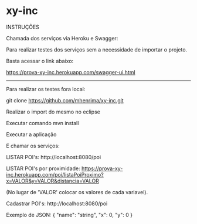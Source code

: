 # xy-inc
INSTRUÇÕES

Chamada dos serviços via Heroku e Swagger:


Para realizar testes dos serviços sem a necessidade de importar o projeto.

Basta acessar o link abaixo:

https://prova-xy-inc.herokuapp.com/swagger-ui.html 

______________________________________________________________________________________________

Para realizar os testes fora local:

git clone https://github.com/mhenrima/xy-inc.git 


Realizar o import do mesmo no eclipse


Executar comando mvn install


Executar a aplicação


E chamar os serviços: 

LISTAR POI's: http://localhost:8080/poi


LISTAR POI's por proximidade: 
https://prova-xy-inc.herokuapp.com/poi/listaPoiProximo?x=VALOR&y=VALOR&distancia=VALOR 

(No lugar de 'VALOR' colocar os valores de cada variavel).


Cadastrar POI's: http://localhost:8080/poi



Exemplo de JSON:
{
  "name": "string",
  "x": 0,
  "y": 0
}

